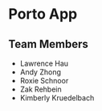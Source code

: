 # Porto App

## Team Members

- Lawrence Hau
- Andy Zhong
- Roxie Schnoor
- Zak Rehbein
- Kimberly Kruedelbach
